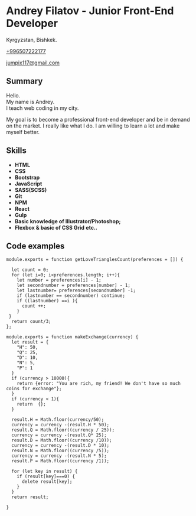 # Andrey Filatov - Junior Front-End Developer
Kyrgyzstan, Bishkek.

<a href="tel:+996507222177" title="Mobile phone">+996507222177</a>

<a href="mailto:jumpix117@gmail.com" title="E-mail">jumpix117@gmail.com</a> 

## Summary
Hello.  
My name is Andrey.  
I teach web coding in my city.

My goal is to become a professional front-end developer and be in demand on the market. I really like what I do. I am willing to learn a lot and make myself better.

## Skills

- **HTML**
- **CSS**
- **Bootstrap**
- **JavaScript**
- **SASS(SCSS)**
- **Git**
- **NPM**
- **React**
- **Gulp**
- **Basic knowledge of Illustrator/Photoshop;**
- **Flexbox & basic of CSS Grid**
 **etc..**

## Code examples
```
module.exports = function getLoveTrianglesCount(preferences = []) {

  let count = 0;
  for (let i=0; i<preferences.length; i++){
    let number = preferences[i] - 1;
    let secondnumber = preferences[number] - 1;
    let lastnumber= preferences[secondnumber] -1;
    if (lastnumber == secondnumber) continue;
    if ((lastnumber) ==i ){
      count ++;
    }
 }
  return count/3;
};

```
```
module.exports = function makeExchange(currency) {
  let result = {
    "H": 50,
    "Q": 25,
    "D": 10,
    "N": 5,
    "P": 1
  }
  if (currency > 10000){
    return {error: "You are rich, my friend! We don't have so much coins for exchange"};
  }
  if (currency < 1){
    return  {};
  }

  result.H = Math.floor(currency/50);
  currency = currency -(result.H * 50);
  result.Q = Math.floor((currency / 25));
  currency = currency -(result.Q* 25);
  result.D = Math.floor((currency /10));
  currency = currency -(result.D * 10);
  result.N = Math.floor((currency /5));
  currency = currency -(result.N * 5);
  result.P = Math.floor((currency /1));

  for (let key in result) {
    if (result[key]===0) {
      delete result[key];
    }
  }
  return result;

}
```


